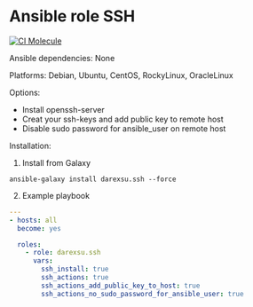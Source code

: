 # Ansible role SSH
[![CI Molecule](https://github.com/darexsu/ansible-role-ssh/actions/workflows/ci.yml/badge.svg)](https://github.com/darexsu/ansible-role-ssh/actions/workflows/ci.yml)

Ansible dependencies: None

Platforms: Debian, Ubuntu, CentOS, RockyLinux, OracleLinux

Options:
  - Install openssh-server
  - Creat your ssh-keys and add public key to remote host
  - Disable sudo password for ansible_user on remote host

Installation:
1) Install from Galaxy
```
ansible-galaxy install darexsu.ssh --force
```
2) Example playbook
```yaml
---
- hosts: all
  become: yes

  roles:
    - role: darexsu.ssh
      vars:
        ssh_install: true
        ssh_actions: true
        ssh_actions_add_public_key_to_host: true
        ssh_actions_no_sudo_password_for_ansible_user: true
```
